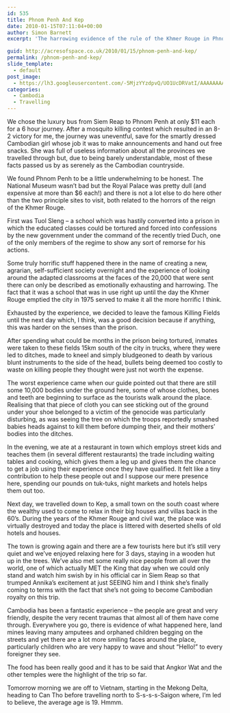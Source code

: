 ```yaml
---
id: 535
title: Phnom Penh And Kep
date: 2010-01-15T07:11:04+00:00
author: Simon Barnett
excerpt: 'The harrowing evidence of the rule of the Khmer Rouge in Phnom Penh is followed by some R&R in Kep.'

guid: http://acresofspace.co.uk/2010/01/15/phnom-penh-and-kep/
permalink: /phnom-penh-and-kep/
slide_template:
  - default
post_image:
  - https://lh3.googleusercontent.com/-5MjzYYzdpvQ/UO1UcDRVatI/AAAAAAAAAD0/oGKtIkD6Gdo/s640/DSC_0235.JPG
categories:
  - Cambodia
  - Travelling
---
```

We chose the luxury bus from Siem Reap to Phnom Penh at only $11 each for a 6 hour journey. After a mosquito killing contest which resulted in an 8-2 victory for me, the journey was uneventful, save for the smartly dressed Cambodian girl whose job it was to make announcements and hand out free snacks. She was full of useless information about all the provinces we travelled through but, due to being barely understandable, most of these facts passed us by as serenely as the Cambodian countryside.

We found Phnom Penh to be a little underwhelming to be honest. The National Museum wasn&#8217;t bad but the Royal Palace was pretty dull (and expensive at more than $6 each!) and there is not a lot else to do here other than the two principle sites to visit, both related to the horrors of the reign of the Khmer Rouge.

First was Tuol Sleng &#8211; a school which was hastily converted into a prison in which the educated classes could be tortured and forced into confessions by the new government under the command of the recently tried Duch, one of the only members of the regime to show any sort of remorse for his actions.

Some truly horrific stuff happened there in the name of creating a new, agrarian, self-sufficient society overnight and the experience of looking around the adapted classrooms at the faces of the 20,000 that were sent there can only be described as emotionally exhausting and harrowing. The fact that it was a school that was in use right up until the day the Khmer Rouge emptied the city in 1975 served to make it all the more horrific I think.

Exhausted by the experience, we decided to leave the famous Killing Fields until the next day which, I think, was a good decision because if anything, this was harder on the senses than the prison.

After spending what could be months in the prison being tortured, inmates were taken to these fields 15km south of the city in trucks, where they were led to ditches, made to kneel and simply bludgeoned to death by various blunt instruments to the side of the head, bullets being deemed too costly to waste on killing people they thought were just not worth the expense.

The worst experience came when our guide pointed out that there are still some 10,000 bodies under the ground here, some of whose clothes, bones and teeth are beginning to surface as the tourists walk around the place. Realising that that piece of cloth you can see sticking out of the ground under your shoe belonged to a victim of the genocide was particularly disturbing, as was seeing the tree on which the troops reportedly smashed babies heads against to kill them before dumping their, and their mothers&#8217; bodies into the ditches.

In the evening, we ate at a restaurant in town which employs street kids and teaches them (in several different restaurants) the trade including waiting tables and cooking, which gives them a leg up and gives them the chance to get a job using their experience once they have qualified. It felt like a tiny contribution to help these people out and I suppose our mere presence here, spending our pounds on tuk-tuks, night markets and hotels helps them out too.

Next day, we travelled down to Kep, a small town on the south coast where the wealthy used to come to relax in their big houses and villas back in the 60&#8217;s. During the years of the Khmer Rouge and civil war, the place was virtually destroyed and today the place is littered with deserted shells of old hotels and houses.

The town is growing again and there are a few tourists here but it&#8217;s still very quiet and we&#8217;ve enjoyed relaxing here for 3 days, staying in a wooden hut up in the trees. We&#8217;ve also met some really nice people from all over the world, one of which actually MET the King that day when we could only stand and watch him swish by in his official car in Siem Reap so that trumped Annika&#8217;s excitement at just SEEING him and I think she&#8217;s finally coming to terms with the fact that she&#8217;s not going to become Cambodian royalty on this trip.

Cambodia has been a fantastic experience &#8211; the people are great and very friendly, despite the very recent traumas that almost all of them have come through. Everywhere you go, there is evidence of what happened here, land mines leaving many amputees and orphaned children begging on the streets and yet there are a lot more smiling faces around the place, particularly children who are very happy to wave and shout &#8220;Hello!&#8221; to every foreigner they see.

The food has been really good and it has to be said that Angkor Wat and the other temples were the highlight of the trip so far.

Tomorrow morning we are off to Vietnam, starting in the Mekong Delta, heading to Can Tho before travelling north to S-s-s-s-Saigon where, I&#8217;m led to believe, the average age is 19. Hmmm.
